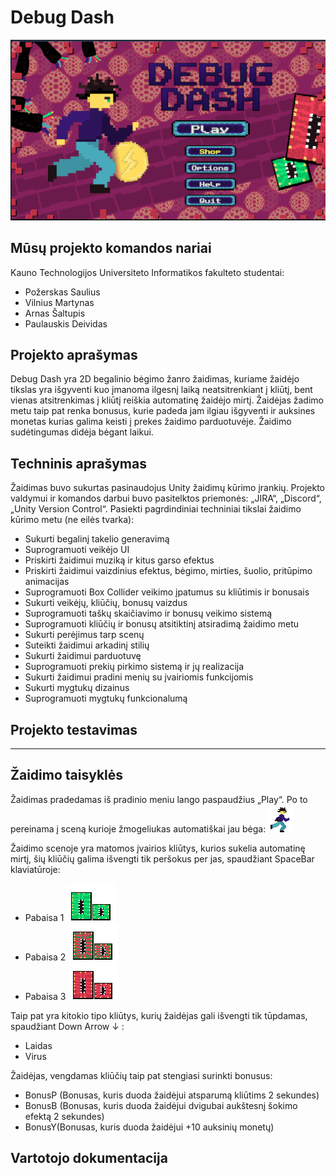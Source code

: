 # Debug Dash

![Gameplay Screenshot](Packages/MainMeniu.png)

## Mūsų projekto komandos nariai
Kauno Technologijos Universiteto Informatikos fakulteto studentai:

- Požerskas Saulius
- Vilnius Martynas
- Arnas Šaltupis
- Paulauskis Deividas


## Projekto aprašymas
Debug Dash yra 2D begalinio bėgimo žanro žaidimas, kuriame žaidėjo tikslas yra išgyventi kuo įmanoma ilgesnį laiką neatsitrenkiant į kliūtį, bent vienas atsitrenkimas į kliūtį reiškia automatinę žaidėjo mirtį. Žaidėjas žadimo metu taip pat renka bonusus, kurie padeda jam ilgiau išgyventi ir auksines monetas kurias galima keisti į prekes žaidimo parduotuvėje. Žaidimo sudėtingumas didėja bėgant laikui.

## Techninis aprašymas

Žaidimas buvo sukurtas pasinaudojus Unity žaidimų kūrimo įrankių. Projekto valdymui ir komandos darbui buvo pasitelktos priemonės: „JIRA“, „Discord“, „Unity Version Control“. Pasiekti pagrdindiniai techniniai tikslai žaidimo kūrimo metu (ne eilės tvarka):

- Sukurti begalinį takelio generavimą
- Suprogramuoti veikėjo UI
- Priskirti žaidimui muziką ir kitus garso efektus
- Priskirti žaidimui vaizdinius efektus, bėgimo, mirties, šuolio, pritūpimo animacijas
- Suprogramuoti Box Collider veikimo įpatumus su kliūtimis ir bonusais
- Sukurti veikėjų, kliūčių, bonusų vaizdus
- Suprogramuoti taškų skaičiavimo ir bonusų veikimo sistemą
- Suprogramuoti kliūčių ir bonusų atsitiktinį atsiradimą žaidimo metu
- Sukurti perėjimus tarp scenų
- Suteikti žaidimui arkadinį stilių
- Sukurti žaidimui parduotuvę
- Suprogramuoti prekių pirkimo sistemą ir jų realizacija
- Sukurti žaidimui pradini menių su įvairiomis funkcijomis
- Sukurti mygtukų dizainus
- Suprogramuoti mygtukų funkcionalumą

## Projekto testavimas

----

## Žaidimo taisyklės

Žaidimas pradedamas iš pradinio meniu lango paspaudžius „Play“. Po to pereinama į sceną kurioje žmogeliukas automatiškai jau bėga:
![Gameplay Screenshot](Packages/Zmogeliukas.png)


Žaidimo scenoje yra matomos įvairios kliūtys, kurios sukelia automatinę mirtį, šių kliūčių galima išvengti tik peršokus per jas, spaudžiant SpaceBar klaviatūroje:
- Pabaisa 1
![Gameplay Screenshot](Packages/Pabaisa4.png)
- Pabaisa 2
![Gameplay Screenshot](Packages/Pabaisa5.png)
- Pabaisa 3
![Gameplay Screenshot](Packages/Pabaisa6.png)

Taip pat yra kitokio tipo kliūtys, kurių žaidėjas gali išvengti tik tūpdamas, spaudžiant Down Arrow ↓ :
- Laidas
- Virus

Žaidėjas, vengdamas kliūčių taip pat stengiasi surinkti bonusus:
- BonusP (Bonusas, kuris duoda žaidėjui atsparumą kliūtims 2 sekundes)
- BonusB (Bonusas, kuris duoda žaidėjui dvigubai aukštesnį šokimo efektą 2 sekundes)
- BonusY(Bonusas, kuris duoda žaidėjui +10 auksinių monetų)

## Vartotojo dokumentacija
